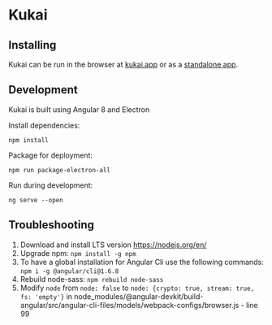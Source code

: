 # Kukai

## Installing

Kukai can be run in the browser at [kukai.app](https://kukai.app/) or as a [standalone app](https://github.com/kukai-wallet/kukai/releases).

## Development
Kukai is built using Angular 8 and Electron

Install dependencies:

`npm install`

Package for deployment:

`npm run package-electron-all`

Run during development:

`ng serve --open`

## Troubleshooting
1) Download and install LTS version https://nodejs.org/en/
2) Upgrade npm: `npm install -g npm`
3) To have a global installation for Angular Cli use the following commands: `npm i -g @angular/cli@1.6.8`
4) Rebuild node-sass: `npm rebuild node-sass`
5) Modify `node` from `node: false` to `node: {crypto: true, stream: true, fs: 'empty'}` in node_modules/@angular-devkit/build-angular/src/angular-cli-files/models/webpack-configs/browser.js - line 99
